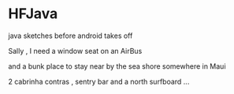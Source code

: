 # HFJava

java sketches before android takes off


Sally , I need a window seat on an AirBus 

and a bunk place to stay near by the sea shore somewhere in Maui

2 cabrinha contras , sentry bar and a north surfboard ...






